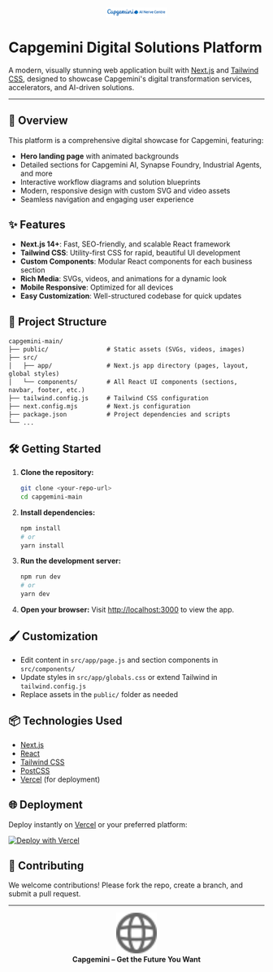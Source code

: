 <p align="center">
  <img src="public/logo.png" alt="Capgemini Logo" width="120" />
</p>

# Capgemini Digital Solutions Platform

A modern, visually stunning web application built with [Next.js](https://nextjs.org/) and [Tailwind CSS](https://tailwindcss.com/), designed to showcase Capgemini's digital transformation services, accelerators, and AI-driven solutions.

---

## 🚀 Overview

This platform is a comprehensive digital showcase for Capgemini, featuring:
- **Hero landing page** with animated backgrounds
- Detailed sections for Capgemini AI, Synapse Foundry, Industrial Agents, and more
- Interactive workflow diagrams and solution blueprints
- Modern, responsive design with custom SVG and video assets
- Seamless navigation and engaging user experience

## ✨ Features

- **Next.js 14+**: Fast, SEO-friendly, and scalable React framework
- **Tailwind CSS**: Utility-first CSS for rapid, beautiful UI development
- **Custom Components**: Modular React components for each business section
- **Rich Media**: SVGs, videos, and animations for a dynamic look
- **Mobile Responsive**: Optimized for all devices
- **Easy Customization**: Well-structured codebase for quick updates

## 📁 Project Structure

```
capgemini-main/
├── public/                # Static assets (SVGs, videos, images)
├── src/
│   ├── app/               # Next.js app directory (pages, layout, global styles)
│   └── components/        # All React UI components (sections, navbar, footer, etc.)
├── tailwind.config.js     # Tailwind CSS configuration
├── next.config.mjs        # Next.js configuration
├── package.json           # Project dependencies and scripts
└── ...
```

## 🛠️ Getting Started

1. **Clone the repository:**
   ```bash
   git clone <your-repo-url>
   cd capgemini-main
   ```
2. **Install dependencies:**
   ```bash
   npm install
   # or
   yarn install
   ```
3. **Run the development server:**
   ```bash
   npm run dev
   # or
   yarn dev
   ```
4. **Open your browser:**
   Visit [http://localhost:3000](http://localhost:3000) to view the app.

## 🖌️ Customization
- Edit content in `src/app/page.js` and section components in `src/components/`
- Update styles in `src/app/globals.css` or extend Tailwind in `tailwind.config.js`
- Replace assets in the `public/` folder as needed

## 📦 Technologies Used
- [Next.js](https://nextjs.org/)
- [React](https://react.dev/)
- [Tailwind CSS](https://tailwindcss.com/)
- [PostCSS](https://postcss.org/)
- [Vercel](https://vercel.com/) (for deployment)

## 🌐 Deployment
Deploy instantly on [Vercel](https://vercel.com/) or your preferred platform:

[![Deploy with Vercel](https://vercel.com/button)](https://vercel.com/new?utm_source=github&utm_medium=readme&utm_campaign=capgemini-main)

## 🤝 Contributing
We welcome contributions! Please fork the repo, create a branch, and submit a pull request.


---

<p align="center">
  <img src="public/globe.svg" alt="Digital Globe" width="80" />
  <br/>
  <b>Capgemini – Get the Future You Want</b>
</p>
